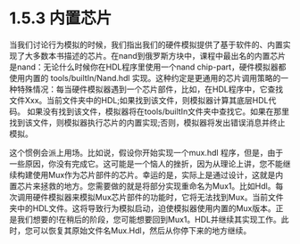 
# 1.5.3 内置芯片
当我们讨论行为模拟的时候，我们指出我们的硬件模拟提供了基于软件的、内置实现了大多数本书描述的芯片。在nand到俄罗斯方块中，课程中最出名的内置芯片是nand：无论什么时候你在HDL程序里使用一个nand chip-part，硬件模拟器都使用内置的 tools/builtIn/Nand.hdl 实现。这种约定是更通用的芯片调用策略的一种特殊情况：每当硬件模拟器遇到一个芯片部件，比如，在HDL程序中，它查找文件Xxx。当前文件夹中的HDL;如果找到该文件，则模拟器计算其底层HDL代码。  如果没有找到该文件，模拟器将在tools/builtIn文件夹中查找它。如果在那里找到该文件，则模拟器执行芯片的内置实现;否则，模拟器将发出错误消息并终止模拟。

这个惯例会派上用场。比如说，假设你开始实现一个mux.hdl 程序，但是，由于一些原因，你没有完成它。这可能是一个恼人的挫折，因为从理论上讲，您不能继续构建使用Mux作为芯片部件的芯片。幸运的是，实际上是通过设计，这就是内置芯片来拯救的地方。您需要做的就是将部分实现重命名为Mux1。比如Hdl。每次调用硬件模拟器来模拟Mux芯片部件的功能时，它将无法找到Mux。当前文件夹中的HDL文件。这将导致行为模拟启动，迫使模拟器使用内置的Mux版本。正是我们想要的!在稍后的阶段，您可能想要回到Mux1。HDL并继续其实现工作。此时，您可以恢复其原始文件名Mux.Hdl，然后从你停下来的地方继续。

